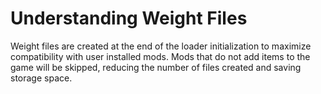 # Understanding Weight Files

Weight files are created at the end of the loader initialization to maximize compatibility with user installed mods. Mods 
that do not add items to the game will be skipped, reducing the number of files created and saving storage space.

